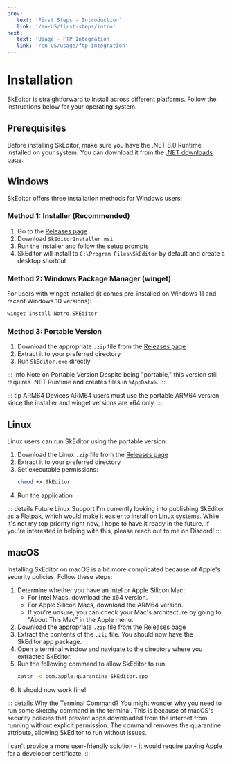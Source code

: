 ```yaml
---
prev:
   text: 'First Steps - Introduction'
   link: '/en-US/first-steps/intro'
next: 
   text: 'Usage - FTP Integration'
   link: '/en-US/usage/ftp-integration'
---
```


# Installation

SkEditor is straightforward to install across different platforms. Follow the instructions below for your operating system.

## Prerequisites

Before installing SkEditor, make sure you have the .NET 8.0 Runtime installed on your system. You can download it from the [.NET downloads page](https://dotnet.microsoft.com/en-us/download/dotnet/8.0).

## Windows

SkEditor offers three installation methods for Windows users:

### Method 1: Installer (Recommended)

1. Go to the [Releases page](https://github.com/SkEditorTeam/SkEditor/releases/latest)
2. Download `SkEditorInstaller.msi`
3. Run the installer and follow the setup prompts
4. SkEditor will install to `C:\Program Files\SkEditor` by default and create a desktop shortcut

### Method 2: Windows Package Manager (winget)

For users with winget installed (it comes pre-installed on Windows 11 and recent Windows 10 versions):

```bash
winget install Notro.SkEditor
```

### Method 3: Portable Version

1. Download the appropriate `.zip` file from the [Releases page](https://github.com/SkEditorTeam/SkEditor/releases/latest)
2. Extract it to your preferred directory
3. Run `SkEditor.exe` directly

::: info Note on Portable Version
Despite being "portable," this version still requires .NET Runtime and creates files in `%AppData%`.
:::

::: tip ARM64 Devices
ARM64 users must use the portable ARM64 version since the installer and winget versions are x64 only.
:::

## Linux

Linux users can run SkEditor using the portable version:

1. Download the Linux `.zip` file from the [Releases page](https://github.com/SkEditorTeam/SkEditor/releases/latest)
2. Extract it to your preferred directory
3. Set executable permissions:
   ```bash
   chmod +x SkEditor
   ```
4. Run the application

::: details Future Linux Support
I'm currently looking into publishing SkEditor as a Flatpak, which would make it easier to install on Linux systems. While it's not my top priority right now, I hope to have it ready in the future. If you're interested in helping with this, please reach out to me on Discord!
:::

## macOS
Installing SkEditor on macOS is a bit more complicated because of Apple's security policies. Follow these steps:
1. Determine whether you have an Intel or Apple Silicon Mac:
   - For Intel Macs, download the x64 version.
   - For Apple Silicon Macs, download the ARM64 version.
   - If you're unsure, you can check your Mac's architecture by going to "About This Mac" in the Apple menu.
2. Download the appropriate `.zip` file from the [Releases page](https://github.com/SkEditorTeam/SkEditor/releases/latest)
3. Extract the contents of the `.zip` file. You should now have the SkEditor.app package.
4. Open a terminal window and navigate to the directory where you extracted SkEditor.
5. Run the following command to allow SkEditor to run:
   ```bash
   xattr -d com.apple.quarantine SkEditor.app
   ```
6. It should now work fine!

::: details Why the Terminal Command?
You might wonder why you need to run some sketchy command in the terminal. This is because of macOS's security policies that prevent apps downloaded from the internet from running without explicit permission. The command removes the quarantine attribute, allowing SkEditor to run without issues.

I can't provide a more user-friendly solution - it would require paying Apple for a developer certificate.
:::